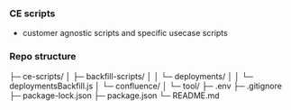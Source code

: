### CE scripts
- customer agnostic scripts and specific usecase scripts

### Repo structure
├─ ce-scripts/
│ ├─ backfill-scripts/
│ │ └─ deployments/
│ │ └─ deploymentsBackfill.js
│ └─ confluence/
│ └─ tool/
├─ .env
├─ .gitignore
├─ package-lock.json
├─ package.json
└─ README.md